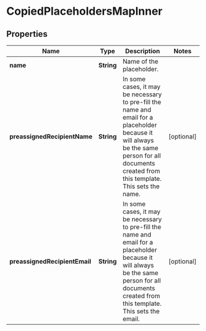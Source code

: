 

# CopiedPlaceholdersMapInner


## Properties

| Name | Type | Description | Notes |
|------------ | ------------- | ------------- | -------------|
|**name** | **String** | Name of the placeholder. |  |
|**preassignedRecipientName** | **String** | In some cases, it may be necessary to pre-fill the name and email for a placeholder because it will always be the same person for all documents created from this template. This sets the name. |  [optional] |
|**preassignedRecipientEmail** | **String** | In some cases, it may be necessary to pre-fill the name and email for a placeholder because it will always be the same person for all documents created from this template. This sets the email. |  [optional] |



